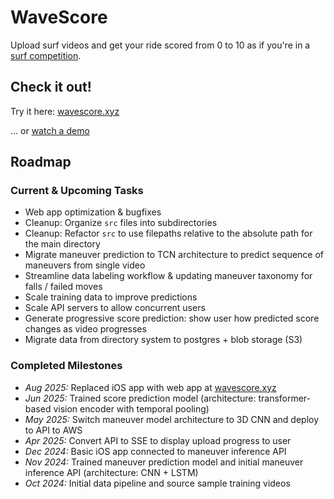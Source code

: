 # WaveScore

Upload surf videos and get your ride scored from 0 to 10 as if you're in a [surf competition](https://en.wikipedia.org/wiki/World_Surf_League#Judging[28]).

## Check it out!

Try it here: [wavescore.xyz](https://www.wavescore.xyz/)

... or [watch a demo](https://youtu.be/qYMjHPNFqr0)

## Roadmap

### Current & Upcoming Tasks
   - Web app optimization & bugfixes
   - Cleanup: Organize `src` files into subdirectories
   - Cleanup: Refactor `src` to use filepaths relative to the absolute path for the main directory
   - Migrate maneuver prediction to TCN architecture to predict sequence of maneuvers from single video
   - Streamline data labeling workflow & updating maneuver taxonomy for falls / failed moves
   - Scale training data to improve predictions
   - Scale API servers to allow concurrent users
   - Generate progressive score prediction: show user how predicted score changes as video progresses
   - Migrate data from directory system to postgres + blob storage (S3)

### Completed Milestones
   - *Aug 2025:* Replaced iOS app with web app at [wavescore.xyz](https://www.wavescore.xyz/)
   - *Jun 2025:* Trained score prediction model (architecture: transformer-based vision encoder with temporal pooling)
   - *May 2025:* Switch maneuver model architecture to 3D CNN and deploy to API to AWS
   - *Apr 2025:* Convert API to SSE to display upload progress to user
   - *Dec 2024:* Basic iOS app connected to maneuver inference API
   - *Nov 2024:* Trained maneuver prediction model and initial maneuver inference API (architecture: CNN + LSTM)
   - *Oct 2024:* Initial data pipeline and source sample training videos
